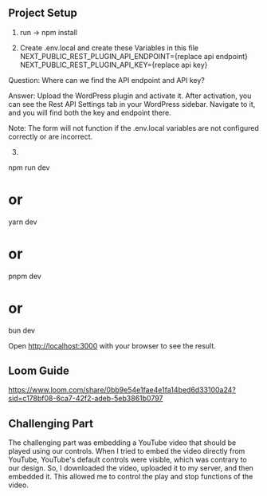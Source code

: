 ## Project Setup

1) run -> npm install


2) Create .env.local and create these Variables in this file
NEXT_PUBLIC_REST_PLUGIN_API_ENDPOINT={replace api endpoint}
NEXT_PUBLIC_REST_PLUGIN_API_KEY={replace api key}

Question:
Where can we find the API endpoint and API key?

Answer:
Upload the WordPress plugin and activate it. After activation, you can see the Rest API Settings tab in your WordPress sidebar. Navigate to it, and you will find both the key and endpoint there.

Note:
The form will not function if the .env.local variables are not configured correctly or are incorrect.


3) 
npm run dev
# or
yarn dev
# or
pnpm dev
# or
bun dev

Open [http://localhost:3000](http://localhost:3000) with your browser to see the result.


## Loom Guide
https://www.loom.com/share/0bb9e54e1fae4e1fa14bed6d33100a24?sid=c178bf08-6ca7-42f2-adeb-5eb3861b0797


## Challenging Part

The challenging part was embedding a YouTube video that should be played using our controls. When I tried to embed the video directly from YouTube, YouTube's default controls were visible, which was contrary to our design. So, I downloaded the video, uploaded it to my server, and then embedded it. This allowed me to control the play and stop functions of the video.

